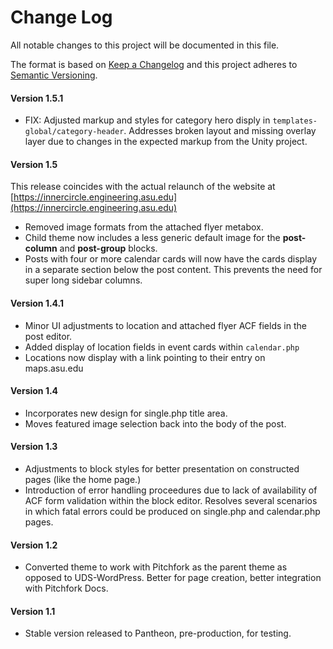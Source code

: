 # Change Log

All notable changes to this project will be documented in this file.

The format is based on [Keep a Changelog](http://keepachangelog.com/)
and this project adheres to [Semantic Versioning](http://semver.org/).

#### Version 1.5.1

- FIX: Adjusted markup and styles for category hero disply in `templates-global/category-header`. Addresses broken layout and missing overlay layer due to changes in the expected markup from the Unity project.

#### Version 1.5

This release coincides with the actual relaunch of the website at [https://innercircle.engineering.asu.edu](https://innercircle.engineering.asu.edu)

- Removed image formats from the attached flyer metabox.
- Child theme now includes a less generic default image for the **post-column** and **post-group** blocks.
- Posts with four or more calendar cards will now have the cards display in a separate section below the post content. This prevents the need for super long sidebar columns.

#### Version 1.4.1

- Minor UI adjustments to location and attached flyer ACF fields in the post editor.
- Added display of location fields in event cards within `calendar.php`
- Locations now display with a link pointing to their entry on maps.asu.edu

#### Version 1.4

- Incorporates new design for single.php title area.
- Moves featured image selection back into the body of the post.

#### Version 1.3

- Adjustments to block styles for better presentation on constructed pages (like the home page.)
- Introduction of error handling proceedures due to lack of availability of ACF form validation within the block editor. Resolves several scenarios in which fatal errors could be produced on single.php and calendar.php pages.

#### Version 1.2

- Converted theme to work with Pitchfork as the parent theme as opposed to UDS-WordPress. Better for page creation, better integration with Pitchfork Docs.

#### Version 1.1

- Stable version released to Pantheon, pre-production, for testing.
